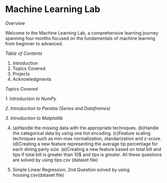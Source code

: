 # Machine Learning Lab 

_Overview_

Welcome to the Machine Learning Lab, a comprehensive learning journey spanning four months focused on the fundamentals of machine learning from beginner to advanced.

_Table of Contents_

1. Introduction
2. Topics Covered
3. Projects
4. Acknowledgments
   
*Topics Covered*

*1. Introduction to NumPy*

*2. Introduction to Pandas (Series and Dataframes)*

*3. Introduction to Matplotlib*

4. (a)Handle the missing data with the appropriate techniques. (b)Handle the categorical data by using one hot encoding. (c)Feature scaling techniques such as min-max normalization, standarization and z-score. (d)Creating a new feature representing the average tip percentage for each dining party size. (e)Creating a new feature based on total bill and tips if total bill is greater than 10$ and tips is greater. All these questions are solved by using tips.csv (dataset file)

5. Simple Linear Regression, 2nd Question solved by using housing.csv(dataset file)

